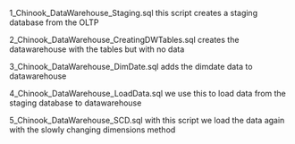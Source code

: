 1_Chinook_DataWarehouse_Staging.sql this script creates a staging database from the OLTP

2_Chinook_DataWarehouse_CreatingDWTables.sql creates the datawarehouse with the tables but with no data

3_Chinook_DataWarehouse_DimDate.sql adds the dimdate data to datawarehouse

4_Chinook_DataWarehouse_LoadData.sql we use this to load data from the staging database to datawarehouse

5_Chinook_DataWarehouse_SCD.sql with this script we load the data again with the slowly changing dimensions method

